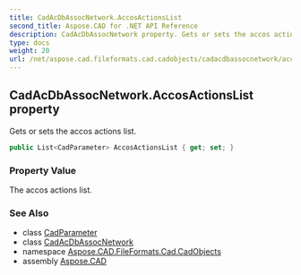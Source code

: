 ```yaml
---
title: CadAcDbAssocNetwork.AccosActionsList
second_title: Aspose.CAD for .NET API Reference
description: CadAcDbAssocNetwork property. Gets or sets the accos actions list
type: docs
weight: 20
url: /net/aspose.cad.fileformats.cad.cadobjects/cadacdbassocnetwork/accosactionslist/
---
```

## CadAcDbAssocNetwork.AccosActionsList property

Gets or sets the accos actions list.

```csharp
public List<CadParameter> AccosActionsList { get; set; }
```

### Property Value

The accos actions list.

### See Also

* class [CadParameter](../../../aspose.cad.fileformats.cad.cadparameters/cadparameter/)
* class [CadAcDbAssocNetwork](../)
* namespace [Aspose.CAD.FileFormats.Cad.CadObjects](../../cadacdbassocnetwork/)
* assembly [Aspose.CAD](../../../)


